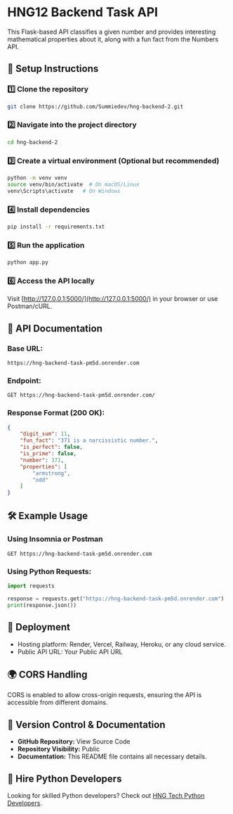 # HNG12 Backend Task API

This Flask-based API classifies a given number and provides interesting mathematical properties about it, along with a fun fact from the Numbers API.
## 🚀 Setup Instructions

### 1️⃣ Clone the repository
```bash
git clone https://github.com/Summiedev/hng-backend-2.git
```

### 2️⃣ Navigate into the project directory
```bash
cd hng-backend-2
```

### 3️⃣ Create a virtual environment (Optional but recommended)
```bash
python -m venv venv
source venv/bin/activate  # On macOS/Linux
venv\Scripts\activate   # On Windows
```

### 4️⃣ Install dependencies
```bash
pip install -r requirements.txt
```

### 5️⃣ Run the application
```bash
python app.py
```

### 6️⃣ Access the API locally
Visit [http://127.0.0.1:5000/](http://127.0.0.1:5000/) in your browser or use Postman/cURL.

## 📌 API Documentation

### Base URL:
```
https://hng-backend-task-pm5d.onrender.com
```

### Endpoint:
```
GET https://hng-backend-task-pm5d.onrender.com/
```

### Response Format (200 OK):
```json
{
	"digit_sum": 11,
	"fun_fact": "371 is a narcissistic number.",
	"is_perfect": false,
	"is_prime": false,
	"number": 371,
	"properties": [
		"armstrong",
		"odd"
	]
}
```

## 🛠 Example Usage

### Using Insomnia or Postman
```
GET https://hng-backend-task-pm5d.onrender.com
```

### Using Python Requests:
```python
import requests

response = requests.get("https://hng-backend-task-pm5d.onrender.com")
print(response.json())
```

## 📌 Deployment

- Hosting platform: Render, Vercel, Railway, Heroku, or any cloud service.
- Public API URL: Your Public API URL

## 🌍 CORS Handling

CORS is enabled to allow cross-origin requests, ensuring the API is accessible from different domains.

## 📌 Version Control & Documentation

- **GitHub Repository:** View Source Code
- **Repository Visibility:** Public
- **Documentation:** This README file contains all necessary details.

## 🔗 Hire Python Developers
Looking for skilled Python developers? Check out [HNG Tech Python Developers](https://hng.tech/hire/python-developers).
